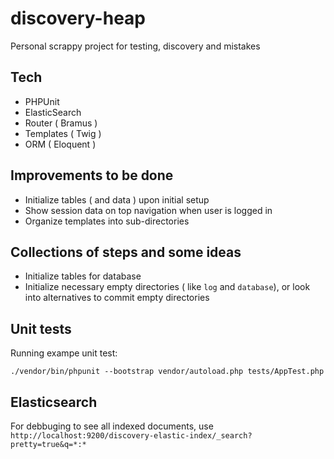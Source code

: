 # discovery-heap
Personal scrappy project for testing, discovery and mistakes

## Tech
- PHPUnit
- ElasticSearch
- Router ( Bramus )
- Templates ( Twig )
- ORM ( Eloquent )

## Improvements to be done
- Initialize tables ( and data ) upon initial setup
- Show session data on top navigation when user is logged in
- Organize templates into sub-directories

## Collections of steps and some ideas
- Initialize tables for database
- Initialize necessary empty directories ( like `log` and `database`), or look into alternatives to commit empty directories

## Unit tests
Running exampe unit test:
```
./vendor/bin/phpunit --bootstrap vendor/autoload.php tests/AppTest.php
```
## Elasticsearch
For debbuging to see all indexed documents, use
`http://localhost:9200/discovery-elastic-index/_search?pretty=true&q=*:*`